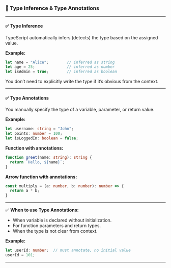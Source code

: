 ### 📘 Type Inference & Type Annotations

---

#### ✅ **Type Inference**

TypeScript automatically infers (detects) the type based on the assigned value.

**Example:**

```ts
let name = "Alice";        // inferred as string
let age = 25;              // inferred as number
let isAdmin = true;        // inferred as boolean
```

You don’t need to explicitly write the type if it’s obvious from the context.

---

#### ✅ **Type Annotations**

You manually specify the type of a variable, parameter, or return value.

**Example:**

```ts
let username: string = "John";
let points: number = 100;
let isLoggedIn: boolean = false;
```

**Function with annotations:**

```ts
function greet(name: string): string {
  return `Hello, ${name}`;
}
```

**Arrow function with annotations:**

```ts
const multiply = (a: number, b: number): number => {
  return a * b;
}
```

---

✅ **When to use Type Annotations:**

* When variable is declared without initialization.
* For function parameters and return types.
* When the type is not clear from context.

**Example:**

```ts
let userId: number;  // must annotate, no initial value
userId = 101;
```

---
